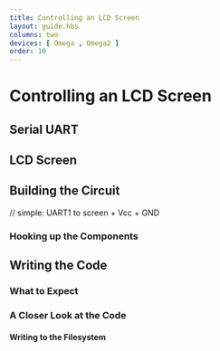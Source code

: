 ```yaml
---
title: Controlling an LCD Screen
layout: guide.hbs
columns: two
devices: [ Omega , Omega2 ]
order: 10
---
```


# Controlling an LCD Screen


<!-- {{!insert 'serial'}} -->
## Serial UART


<!-- {{!insert 'lcd-screen'}} -->
## LCD Screen



## Building the Circuit

// simple: UART1 to screen + Vcc + GND

### Hooking up the Components



## Writing the Code

### What to Expect


### A Closer Look at the Code

#### Writing to the Filesystem

